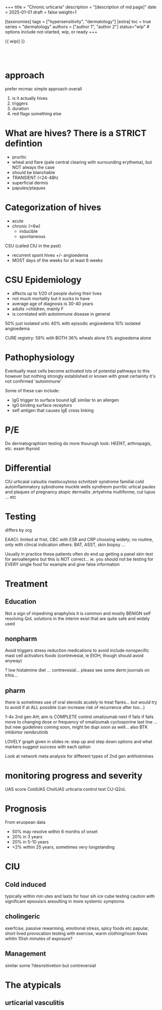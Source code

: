 +++
title = "Chronic urticaria"
description = "[description of md page]"
date = 2025-01-01
draft = false
weight=1

[taxonomies]
tags = ["hypersensitivity", "dermatology"]
[extra]
toc = true
series = "dermatology"
authors = ["author 1", "author 2"]
status="wip" # options include not-started, wip, or ready
+++

{{ wip() }}

</br>
</br>

<div class="blur-container">

# approach

prefer mcmac simple approach overall

1. is it actually hives
2. triggers
3. duration
4. red flags
   something else

# What are hives? There is a STRICT defintion

- pruritic
- wheal and flare (pale central clearing with surrounding erythema), but NOT always the case
- should be blanchable
- TRANSIENT (<24-48h)
- superficial dermis
- papules/plaques

# Categorization of hives

- acute
- chronic (>6w)
  - inducible
  - spontaneous

CSU (called CIU in the past)

- recurrent spont hives +/- angioedema
- MOST days of the weeks for at least 6 weeks

# CSU Epidemiology

- affects up to 1/20 of people during their lives
- not much mortality but it sucks to have
- average age of diagnosis is 30-40 years
- adults >children, mainly F
- is correlated with autoimmune disease in general

50% just isolated urtic
40% with episodic angioedema
10% isolated angioedema

CURE registry:
59% with BOTH
36% wheals alone
5% angioedema alone

# Pathophysiology

Eventually mast cells become activated
lots of potential pathways to this however
but nothing strongly established or known with great certainity
it's not confirmed 'autoimmune'

Some of these can include:

- IgG trigger to surface bound IgE similar to an allergen
- IgG binding surface receptors
- self antigen that causes IgE cross linking

# P/E

Do dermatographism testing
do more thourugh look: HEENT, arthropagis, etc. exam thyroid

# Differential

CIU
urticaial calsuitis
mastocuytoiss
schnitzelr syndrome
familial cold autoinflammatory sybndrome
muckle wells syndreom
purritic urtical paules and plaques of pregnancy
atopic dermaitis ,ertyehma multiforme, cut lupus ... etc

# Testing

differs by org

EAACI: limited at frist, CBC with ESR and CRP
choosing widely; no routine, only with clincal indication
others: BAT, ASST, skin biopsy ...

Usually in practice these patients often do end up getting a panel skin test for aeroallergens
but this is NOT correct... ie. you should not be testing for EVERY single food for example and give false information

# Treatment

## Education

Not a sign of impedning anaphylxis
it is common and mostly BENIGN
self resolving
QoL solutions in the interim exist that are quite safe and widely used

## nonpharm

Avoid triggers
stress reduction
medications to avoid include nonspecific mast cell activators
foods (contrevesial, ie EtOH, though should avoid anyway)

? low histatmine diet
... contrevesial... please see some derm journals on trhis...

## pharm

there is sometimes use of oral steroids acutely to treat flares... but would try to avoid if at ALL possible
(can increase risk of recurrence after too...)

1-4x 2nd gen AH; aim is COMPLETE control
omalizumab next if fails
if fails move to changing dose or frequency of omalizumab
cyclosporine last line ...
but new guidelines coming soon, might be dupi soon as well... also BTK inhibirtor remibrutinib

LOVELY graph given in slides re: step up and step down options and what markers suggest success with each option

Look at network meta analysis for different types of 2nd gen antihistmines

# monitoring progress and severity

UAS score
ColdUAS
CholUAS
urticaria control test
CU-Q2oL

# Prognosis

From eruopean data

- 50% may resolve within 6 months of onset
- 20% in 3 years
- 20% in 5-10 years
- <2% within 25 years, sometimes very longstanding

# CIU

## Cold induced

typically within min utes and lasts for hour sih
ice cube testing
caution with significant epxouisrs aresulting in more systemic symptoms

## cholingeric

exerfcise, passive rewarming, emotional stress, spicy foods etc
papular, short lived
provocation testing with exercise, warm clothing/room
hives wihtin 10ish minutes of exposure?

## Management

similar
some ?desnsitivetion but contreversial

# The atypicals

## urticarial vasculitis

</div>
